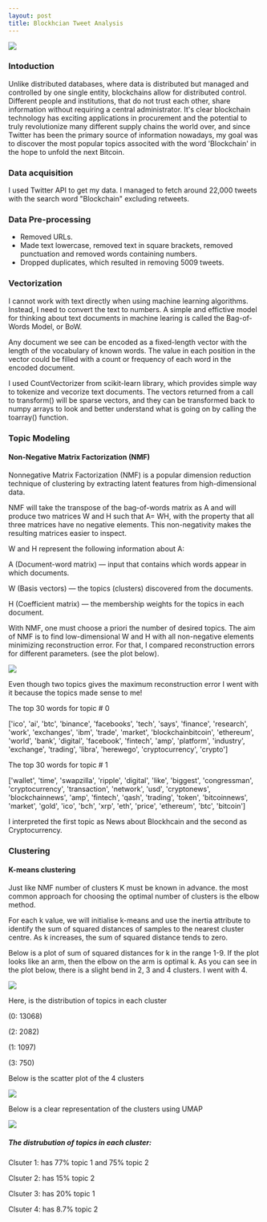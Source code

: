 ```yaml
---
layout: post
title: Blockhcian Tweet Analysis
---
```





![](images/word_cloud.png)

### Intoduction 
Unlike distributed databases, where data is distributed but managed and controlled by one single entity, blockchains allow for distributed control. Different people and institutions, that do not trust each other, share information without requiring a central administrator. It's clear blockchain technology has exciting applications in procurement and the potential to truly revolutionize many different supply chains the world over, and since Twitter has been the primary source of information nowadays, my goal was to discover the most popular topics associted with the word 'Blockchain' in the hope to unfold the next Bitcoin.



### Data acquisition
I used Twitter API to get my data. I managed to fetch around 22,000 tweets with the search word "Blockchain" excluding retweets.

### Data Pre-processing 
* Removed URLs.
* Made text lowercase, removed text in square brackets, removed punctuation and removed words containing numbers.
* Dropped duplicates, which resulted in removing 5009 tweets. 

### Vectorization
I cannot work with text directly when using machine learning algorithms. Instead, I need to convert the text to numbers.
A simple and effictive model for thinking about text documents in machine learing is called the Bag-of-Words Model, or BoW.

Any document we see can be encoded as a fixed-length vector with the length of the vocabulary of known words. The value in each position in the vector could be filled with a count or frequency of each word in the encoded document.

I used CountVectorizer from scikit-learn library, which provides simple way to tokenize and vecorize text documents. 
The vectors returned from a call to transform() will be sparse vectors, and they can be transformed back to numpy arrays to look and better understand what is going on by calling the toarray() function.

### Topic Modeling

#### Non-Negative Matrix Factorization (NMF)
Nonnegative Matrix Factorization (NMF) is a popular dimension reduction technique of clustering by extracting latent features from high-dimensional data.

NMF will take the transpose of the bag-of-words matrix as A and will produce two matrices W and H such that A= WH, with the property that all three matrices have no negative elements. This non-negativity makes the resulting matrices easier to inspect.

W and H represent the following information about A:

A (Document-word matrix) — input that contains which words appear in which documents.

W (Basis vectors) — the topics (clusters) discovered from the documents.

H (Coefficient matrix) — the membership weights for the topics in each document.

With NMF, one must choose a priori the number of desired topics. The aim of NMF is to find low-dimensional W and H with all non-negative elements minimizing reconstruction error. For that, I compared reconstruction errors for different parameters. (see the plot below). 

![](images/nmf.png)

Even though two topics gives the maximum reconstruction error I went with it because the topics made sense to me! 

The top 30 words for topic #  0
<div class="message">
['ico', 'ai', 'btc', 'binance', 'facebooks', 'tech', 'says', 'finance', 'research', 'work', 'exchanges', 'ibm', 'trade', 'market', 'blockchainbitcoin', 'ethereum', 'world', 'bank', 'digital', 'facebook', 'fintech', 'amp', 'platform', 'industry', 'exchange', 'trading', 'libra', 'herewego', 'cryptocurrency', 'crypto']
</div>

The top 30 words for topic #  1
<div class="message">
['wallet', 'time', 'swapzilla', 'ripple', 'digital', 'like', 'biggest', 'congressman', 'cryptocurrency', 'transaction', 'network', 'usd', 'cryptonews', 'blockchainnews', 'amp', 'fintech', 'qash', 'trading', 'token', 'bitcoinnews', 'market', 'gold', 'ico', 'bch', 'xrp', 'eth', 'price', 'ethereum', 'btc', 'bitcoin'] 
</div>

I interpreted the first topic as News about Blockhcain and the second as Cryptocurrency. 

### Clustering

#### K-means clustering
Just like NMF number of clusters K must be known in advance. the most common approach for choosing the optimal number of clusters is the elbow method. 

For each k value, we will initialise k-means and use the inertia attribute to identify the sum of squared distances of samples to the nearest cluster centre. As k increases, the sum of squared distance tends to zero.

Below is a plot of sum of squared distances for k in the range 1-9. If the plot looks like an arm, then the elbow on the arm is optimal k. As you can see in the plot below, there is a slight bend in 2, 3 and 4 clusters. I went with 4.

![](images/elbow_method.png)

Here, is the distribution of topics in each cluster
<div class="message">
(0: 13068) 
  
(2: 2082)

(1: 1097)

(3: 750)
</div>

Below is the scatter plot of the 4 clusters 

![](images/k_means.png)

Below is a clear representation of the clusters using UMAP

![](images/umap.png)

##### The distrubution of topics in each cluster: 
Clsuter 1: has 77% topic 1 and 75% topic 2

Clsuter 2: has 15% topic 2 

Clsuter 3: has 20% topic 1 

Clsuter 4: has 8.7% topic 2

